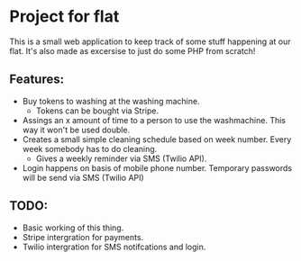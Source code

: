 # Project for flat

This is a small web application to keep track of some stuff happening at our flat.
It's also made as excersise to just do some PHP from scratch! 

## Features:
* Buy tokens to washing at the washing machine. 
  * Tokens can be bought via Stripe. 
* Assings an x amount of time to a person to use the washmachine. This way it won't be used double.
* Creates a small simple cleaning schedule based on week number. Every week somebody has to do cleaning.
   * Gives a weekly reminder via SMS (Twilio API).
* Login happens on basis of mobile phone number. Temporary passwords will be send via SMS (Twilio API)

## TODO:
* Basic working of this thing.
* Stripe intergration for payments.
* Twilio intergration for SMS notifcations and login.